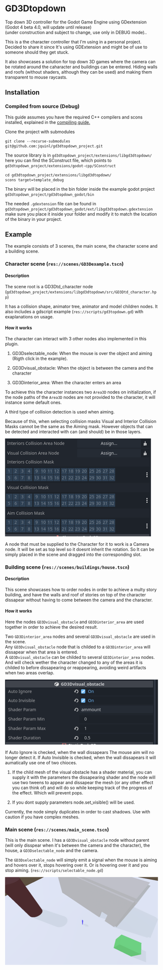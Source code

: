 # GD3Dtopdown
Top down 3D controller for the Godot Game Engine using GDextension (Godot 4 beta 4.0, will update until release)  
(under construction and subject to change, use only in DEBUG mode)..

This is a the character controller that I'm using in a personal project. Decided to share it since It's using GDExtension and might be of use to someone should they get stuck.  

It also showcases a solution for top down 3D games where the camera can be rotated around the caharacter and buildings can be entered. Hiding walls and roofs (without shaders, although they can be used) and making them transparent to mouse raycasts.  

## Installation
### Compiled from source (Debug)  

This guide assumes you have the required C++ compilers and scons installed, explained in the [compiling guide.](https://docs.godotengine.org/en/stable/development/compiling/index.html) 

Clone the project with submodules  
```
git clone --recurse-submodules git@github.com:jquinl/gd3dtopdown_project.git
```  
The source library is in `gd3dtopdown_project/extensions/libgd3dtopdown/` here you can find the SConstruct file, which points to `gd3dtopdown_project/extensions/godot-cpp/SConstruct`  
```
cd gd3dtopdown_project/extensions/libgd3dtopdown/
scons target=template_debug
```  
The binary will be placed in the bin folder inside the example godot project `gd3dtopdown_project/gd3dtopdown_godot/bin`  

The needed `.gdextension` file can be found in `gd3dtopdown_project/gd3dtopdown_godot/ext/libgd3dtopdown.gdextension`  make sure you place it inside your folder and modify it to match the location of the binary in your project.

## Example
The example consists of 3 scenes, the main scene, the character scene and a building scene.

### Character scene (`res://scenes/GD3Dexample.tscn`)  
#### Description  
  
The scene root is a GD3Dtd_character node (`gd3dtopdown_project/extensions/libgd3dtopdown/src/GD3Dtd_character.hpp`)  

It has a collision shape, animator tree, animator and model children nodes.
It also includes a gdscript example (`res://scripts/gd3topdown.gd`) with exaplanations on usage.

#### How it works  
  
The character can interact with 3 other nodes also implemented in this plugin.  

1. GD3Dselectable_node: When the mouse is over the object and aiming (Rigth click in the example).

2. GD3Dvisual_obstacle: When the object is between the camera and the character

3. GD3Dinterior_area: When the character enters an area

To achieve this the character instances two `Area3D` nodes on initialization, if the node paths of the `Area3D` nodes are not provided to the character, it will instance some default ones.

A third type of collision detection is used when aiming.  

Because of this, when selecting collision masks Visual and Interior Collision Masks cannot be the same as the Aiming mask. However objects that can be detected and interacted with can (and should) be in those layers.

![character_detection](./images/character_detection.png "Character Detection")

A node that must be supplied to the Character for it to work is a Camera node. It will be set as top level so it doesnt inherit the rotation. So It can be simply placed in the scene and dragged into the corresponding slot.

### Building scene (`res://scenes/buildings/house.tscn`)  
#### Description  

This scene showcases how to order nodes in order to achieve a multy story building, and have the walls and roof of stories on top of the character dissapear without having to come between the camera and the character.  

#### How it works  
Here the nodes  `GD3Dvisual_obstacle` and `GD3Dinterior_area` are used together in order to achieve the desired result. 

Two `GD3Dinterior_area` nodes and several `GD3Dvisual_obstacle` are used in the scene.  
Any `GD3Dvisual_obstacle` node that is childed to a `GD3Dinterior_area` will dissapear when that area is entered.  
A `GD3Dvisual_obstacle` can be childed to several `GD3Dinterior_area` nodes. And will check wether the character changed to any of the areas it is childed to before dissapearing or reappearing, avoiding weird artifacts when two areas overlap.  

![visual_obstacle](./images/gd3d_visual_obstacle.png "Visual Obstacles")  

If Auto Ignore is checked, when the wall dissapears The mouse aim will no longer detect it.
If Auto Invisible is checked, when the wall dissapears it will aumatically use one of two chioces.

1. If the child mesh of the visual obstacle has a shader material, you can supply it with the parameters the dissapearing shader and the node will use two tweens to appear and dissapear the mesh (or any other effect you can think of)  and will do so while keeping track of the progress of the effect.
Which will prevent pops.

2. If you dont supply parameters node.set_visible() will be used.

Currently, the node simply duplicates in order to cast shadows. Use with caution if you have complex meshes.

### Main scene (`res://scenes/main_scene.tscn`)

This is the main scene. I has a `GD3Dvisual_obstacle` node without parent (will only disspear when it's between the camera and the character), the house, a `GD3Dselectable_node` and the camera.

The `GD3Dselectable_node` will simply emit a signal when the mouse is aiming and hovers over it, stops hovering over it. Or is hovering over it and you stop aiming. (`res://scripts/selectable_node.gd`)

![main_scene](./images/main_scene.png "Main Scene")  

